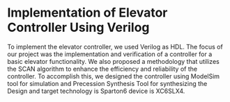 # Implementation of Elevator Controller Using Verilog
To implement the elevator controller, we used Verilog as HDL. The focus of our project was the implementation and verification of a controller for a basic elevator functionality. We also proposed a methodology that utilizes the SCAN algorithm to enhance the efficiency and reliability of the controller. 
To accomplish this, we designed the controller using ModelSim tool for simulation and Precession Synthesis Tool for synthesizing the Design and target technology is Sparton6 device is XC6SLX4.
